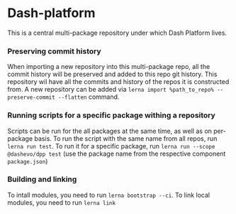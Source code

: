 # Dash-platform

This is a central multi-package repository under which Dash Platform lives.

### Preserving commit history

When importing a new repository into this multi-package repo, all the commit history will be preserved
and added to this repo git history. This repository wil have all the commits and history of the repos
it is constructed from. A new repository can be added via 
`lerna import %path_to_repo% --preserve-commit --flatten` command.

### Running scripts for a specific package withing a repository

Scripts can be run for the all packages at the same time, as well as on per-package basis. To run the 
script with the same name from all repos, run `lerna run test`. To run it for a specific package, 
run `lerna run --scope @dashevo/dpp test` (use the package name from the respective component `package.json`)

### Building and linking

To intall modules, you need to run `lerna bootstrap --ci`. To link local modules, you need to run `lerna link`